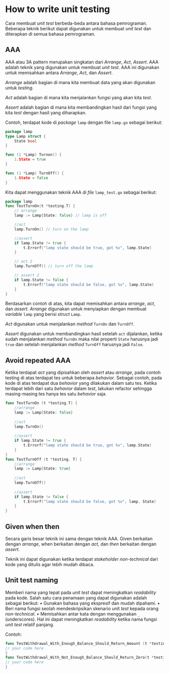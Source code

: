 # How to write unit testing

Cara membuat *unit test* berbeda-beda antara bahasa pemrograman. Beberapa teknik berikut dapat digunakan untuk membuat *unit test* dan diterapkan di semua bahasa pemrograman.

## AAA
AAA atau 3A pattern merupakan singkatan dari *Arrange*, *Act*, *Assert*. AAA adalah teknik yang digunakan untuk membuat *unit test*. AAA ini digunakan untuk memisahkan antara *Arrange*, *Act*, dan *Assert*.

*Arrange* adalah bagian di mana kita membuat data yang akan digunakan untuk *testing*.

*Act* adalah bagian di mana kita menjalankan fungsi yang akan kita *test*.

*Assert* adalah bagian di mana kita membandingkan hasil dari fungsi yang kita *test* dengan hasil yang diharapkan.

Contoh, terdapat kode di *package* `lamp` dengan file `lamp.go` sebagai berikut:
```go
package lamp
type Lamp struct {
	State bool
}

func (1 *Lamp) Turnon() {
	1.State = true
}

func (1 *Lamp) TurnOff() {
	1.State = false
}
```

Kita dapat menggunakan teknik AAA di *file* `lamp_test.go` sebagai berikut:
```go
package lamp
func TestTurnOn(t *testing.T) {
	// arrange
	lamp := Lamp{State: false} // lamp is off

	//act
	lamp.TurnOn() // turn on the lamp

	//assert
	if lamp.State != true {
		t.Errorf("lamp state should be true, got %v", lamp.State)
	}

	// act 2
	lamp.TurnOff() // turn off the lamp

	// assert 2
	if lamp.State != false {
		t.Errorf("lamp state should be false, got %v", lamp.State)
	}
}
```
Berdasarkan contoh di atas, kita dapat memisahkan antara *arrange*, *act*, dan *assert*. *Arrange* digunakan untuk menyiapkan dengan membuat *variable* `lamp` yang berisi *struct* `Lamp`.

*Act* digunakan untuk menjalankan *method* `TurnOn` dan `TurnOff`.

*Assert* digunakan untuk membandingkan hasil setelah `act` dijalankan, ketika sudah menjalankan *method* `TurnOn` maka nilai properti `State` harusnya jadi `true` dan setelah menjalankan *method* `TurnOff` harusnya jadi `False`.

## Avoid repeated AAA
Ketika terdapat *act* yang dipisahkan oleh *assert* atau *arrange*, pada contoh testing di atas terdapat tes untuk beberapa *behavior*. Sebagai contoh, pada kode di atas terdapat dua *behavior* yang dilakukan dalam satu tes. Ketika terdapat lebih dari satu *behavior* dalam *test*, lakukan refactor sehingga masing-masing tes hanya tes satu *behavior* saja.
```go
func TestTurnOn (t *testing.T) {
	//arrange
	lamp := Lamp[State: false}
	
	//act
	lamp.TurnOn()
	
	//assert
	if lamp.State != true {
		t.Errorf("lamp state should be true, got %v", lamp.State)
	}
}	
func TestTurnOff (t *testing. T) {
	//arrange
	lamp := Lamp[State: true}
	
	//act
	lamp.TurnOff()
	
	//assert
	if lamp.State != false {
		t.Errorf("lamp state should be false, got %v", lamp. State)
	}
}
```
## Given when then
Secara garis besar teknik ini sama dengan teknik AAA. Given berkaitan dengan *arrange*, when berkaitan dengan *act*, dan *then* berkaitan dengan *assert*.

Teknik ini dapat digunakan ketika terdapat *stakeholder non-technical* dari kode yang ditulis agar lebih mudah dibaca.

## Unit test naming
Memberi nama yang tepat pada *unit test* dapat meningkatkan *readability* pada kode. Salah satu cara penamaan yang dapat digunakan adalah sebagai berikut:
• Gunakan bahasa yang ekspresif dan mudah dipahami.
• Beri nama fungsi seolah mendeskripsikan skenario unit *test* kepada orang *non-technical*.
• Memisahkan antar kata dengan menggunakan `_` (underscores). Hal ini dapat meningkatkan *readability* ketika nama fungsi *unit test* relatif panjang.

Contoh:
```go
func TestWithdrawal_With_Enough_Balance_Should_Return_Amount (t *testing.T) {
// your code here
}
func TestWithdrawal_With_Not_Enough_Balance_Should_Return_Zero(t *testing.T) {
// your code here
}
```
